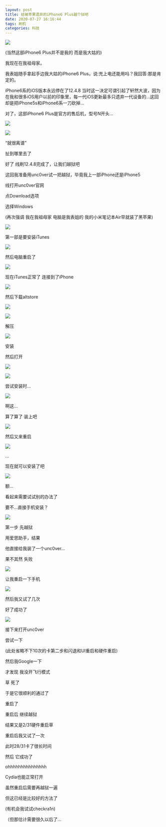 ```yaml
---
layout: post
title: 给被苹果遗弃的iPhone6 Plus越个狱吧
date: 2020-07-27 16:16:44
tags: 刷机
categories: 科技
---
```


![](https://cdn.jsdelivr.net/gh/EdenJohnson2006/PicGoBed/images20200727162103.jpg)

(当然这部iPhone6 Plus并不是我的 而是我大姑的)

我现在在我祖母家。

我表姐随手拿起手边我大姑的iPhone6 Plus，说:充上电还能用吗？我回答:那是肯定的。

iPhone6系的iOS版本永远停在了12.4.8 当时这一决定可谓引起了轩然大波，因为在我和很多iOS用户以前的印象里，每一代iOS更新最多只遗弃一代设备的…这回却是把iPhone5s和iPhone6系一刀砍掉…

对了，这部iPhone6 Plus是官方的售后机，型号N开头…

![](https://cdn.jsdelivr.net/gh/EdenJohnson2006/PicGoBed/images20200727161835.png)

![](https://cdn.jsdelivr.net/gh/EdenJohnson2006/PicGoBed/images20200727161911.png)

“就很离谱”

扯到哪里去了

好了 线刷12.4.8完成了，让我们越狱吧

这回我准备用unc0ver试一把越狱，毕竟我上一部iPhone还是iPhone5

线打开unc0ver官网 

点Download选项

选择Windows

(再次强调 我在我祖母家 电脑是我表姐的 我的小米笔记本Air早就装了黑苹果)

![](https://cdn.jsdelivr.net/gh/EdenJohnson2006/PicGoBed/images20200727162557.png)

第一部是要安装iTunes

![](https://cdn.jsdelivr.net/gh/EdenJohnson2006/PicGoBed/images20200727162622.png)

然后电脑重启了

![](https://cdn.jsdelivr.net/gh/EdenJohnson2006/PicGoBed/images20200727162632.jpg)

现在iTunes正常了 连接到了iPhone

![](https://cdn.jsdelivr.net/gh/EdenJohnson2006/PicGoBed/images20200727163215.png)

然后下载altstore

![](https://cdn.jsdelivr.net/gh/EdenJohnson2006/PicGoBed/images20200727163253.png)

![](https://cdn.jsdelivr.net/gh/EdenJohnson2006/PicGoBed/images20200727163312.png)

解压

![](https://cdn.jsdelivr.net/gh/EdenJohnson2006/PicGoBed/images20200727163327.png)

安装

然后打开

![](https://cdn.jsdelivr.net/gh/EdenJohnson2006/PicGoBed/images20200727163350.png)

![](https://cdn.jsdelivr.net/gh/EdenJohnson2006/PicGoBed/images20200727163739.jpg)

尝试安装时…

![](https://cdn.jsdelivr.net/gh/EdenJohnson2006/PicGoBed/images20200727163403.png)

啊这…

算了算了 装上吧

![](https://cdn.jsdelivr.net/gh/EdenJohnson2006/PicGoBed/images20200727163416.png)

然后又来重启

![](https://cdn.jsdelivr.net/gh/EdenJohnson2006/PicGoBed/images20200727163511.png)

…

现在就可以安装了吧

![](https://cdn.jsdelivr.net/gh/EdenJohnson2006/PicGoBed/images20200727163527.png)

额…

看起来需要试试别的办法了

要不…直接手机安装？

![](https://cdn.jsdelivr.net/gh/EdenJohnson2006/PicGoBed/images20200727163548.png)

第一步 先越狱

用爱思助手，结果

他直接给我装了一个unc0ver…

果不其然 失败

![](https://cdn.jsdelivr.net/gh/EdenJohnson2006/PicGoBed/images20200727163607.png)

让我重启一下手机

![](https://cdn.jsdelivr.net/gh/EdenJohnson2006/PicGoBed/images20200727163842.jpg)

然后我又试了几次

好了成功了

![](https://cdn.jsdelivr.net/gh/EdenJohnson2006/PicGoBed/images20200727164658.png)

接下来打开unc0ver

尝试一下

(此处省略不下10次的卡第二步和闪退和UI重启和硬件重启)

然后我Google一下

才发现 我没开飞行模式

草 死了

于是它很顺利的通过了

重启了

重启后 继续越狱

结果又是2/31硬件重启草

重启后我又试了一次

此时28/31卡了很长时间

然后 它成功了

ohhhhhhhhhhhhhhh

Cydia也能正常打开

虽然重启后需要再越狱一遍

但这已经是比较好的方法了

(有机会我试试checkra1n)

（但那估计需要很久以后了...